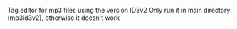 Tag editor for mp3 files using the version ID3v2
Only run it in main directory (mp3id3v2), otherwise it doesn't work
